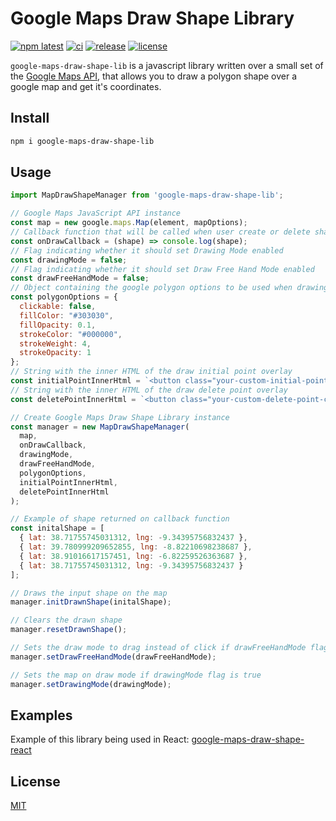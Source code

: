# Google Maps Draw Shape Library

[![npm latest][0]][1] [![ci][2]][3] [![release][4]][5] [![license][6]][7]

`google-maps-draw-shape-lib` is a javascript library written over a small set of the [Google Maps API](https://developers.google.com/maps/), that allows you to draw a polygon shape over a google map and get it's coordinates.

## Install

```sh
npm i google-maps-draw-shape-lib
```

## Usage

```js
import MapDrawShapeManager from 'google-maps-draw-shape-lib';

// Google Maps JavaScript API instance
const map = new google.maps.Map(element, mapOptions);
// Callback function that will be called when user create or delete shape 
const onDrawCallback = (shape) => console.log(shape);
// Flag indicating whether it should set Drawing Mode enabled
const drawingMode = false;
// Flag indicating whether it should set Draw Free Hand Mode enabled
const drawFreeHandMode = false;
// Object containing the google polygon options to be used when drawing
const polygonOptions = {
  clickable: false,
  fillColor: "#303030",
  fillOpacity: 0.1,
  strokeColor: "#000000",
  strokeWeight: 4,
  strokeOpacity: 1
};
// String with the inner HTML of the draw initial point overlay 
const initialPointInnerHtml = `<button class="your-custom-initial-point-class" title="Initial Point"></button>`;
// String with the inner HTML of the draw delete point overlay 
const deletePointInnerHtml = `<button class="your-custom-delete-point-class" title="Delete">X</button></div>`;

// Create Google Maps Draw Shape Library instance
const manager = new MapDrawShapeManager(
  map,
  onDrawCallback, 
  drawingMode,
  drawFreeHandMode,
  polygonOptions,
  initialPointInnerHtml,
  deletePointInnerHtml
);

// Example of shape returned on callback function
const initalShape = [
  { lat: 38.71755745031312, lng: -9.34395756832437 },
  { lat: 39.780999209652855, lng: -8.82210698238687 },
  { lat: 38.91016617157451, lng: -6.82259526363687 },
  { lat: 38.71755745031312, lng: -9.34395756832437 }
];

// Draws the input shape on the map
manager.initDrawnShape(initalShape);

// Clears the drawn shape
manager.resetDrawnShape();

// Sets the draw mode to drag instead of click if drawFreeHandMode flag is true
manager.setDrawFreeHandMode(drawFreeHandMode);

// Sets the map on draw mode if drawingMode flag is true
manager.setDrawingMode(drawingMode);
```

## Examples

Example of this library being used in React: [google-maps-draw-shape-react](https://github.com/tiagocavaco/google-maps-draw-shape-react)

## License

[MIT](./LICENSE.md)

[0]: https://img.shields.io/npm/v/google-maps-draw-shape-lib
[1]: https://www.npmjs.com/package/google-maps-draw-shape-lib
[2]: https://github.com/tiagocavaco/google-maps-draw-shape-lib/actions/workflows/ci.yml/badge.svg?branch=main
[3]: https://github.com/tiagocavaco/google-maps-draw-shape-lib/actions/workflows/ci.yml
[4]: https://github.com/tiagocavaco/google-maps-draw-shape-lib/actions/workflows/release.yml/badge.svg
[5]: https://github.com/tiagocavaco/google-maps-draw-shape-lib/actions/workflows/release.yml
[6]: https://img.shields.io/github/license/tiagocavaco/google-maps-draw-shape-lib
[7]: https://github.com/tiagocavaco/google-maps-draw-shape-lib/blob/main/LICENSE.md

